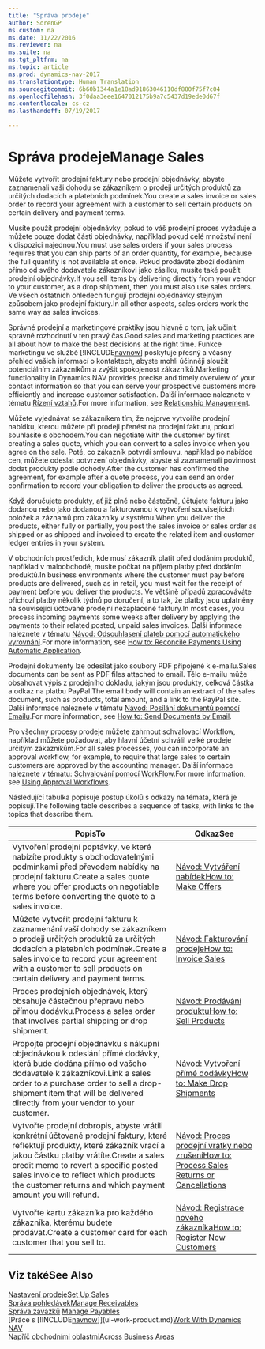 ```yaml
---
title: "Správa prodeje"
author: SorenGP
ms.custom: na
ms.date: 11/22/2016
ms.reviewer: na
ms.suite: na
ms.tgt_pltfrm: na
ms.topic: article
ms.prod: dynamics-nav-2017
ms.translationtype: Human Translation
ms.sourcegitcommit: 6b60b1344a1e18ad91863046110df880f75f7c04
ms.openlocfilehash: 3f0daa3eee1647012175b9a7c5437d19ede0d67f
ms.contentlocale: cs-cz
ms.lasthandoff: 07/19/2017

---
```


# <a name="manage-sales"></a><span data-ttu-id="623b5-102">Správa prodeje</span><span class="sxs-lookup"><span data-stu-id="623b5-102">Manage Sales</span></span>
<span data-ttu-id="623b5-103">Můžete vytvořit prodejní faktury nebo prodejní objednávky, abyste zaznamenali vaši dohodu se zákazníkem o prodeji určitých produktů za určitých dodacích a platebních podmínek.</span><span class="sxs-lookup"><span data-stu-id="623b5-103">You create a sales invoice or sales order to record your agreement with a customer to sell certain products on certain delivery and payment terms.</span></span>

<span data-ttu-id="623b5-104">Musíte použít prodejní objednávky, pokud to váš prodejní proces vyžaduje a můžete pouze dodat části objednávky, například pokud celé množství není k dispozici najednou.</span><span class="sxs-lookup"><span data-stu-id="623b5-104">You must use sales orders if your sales process requires that you can ship parts of an order quantity, for example, because the full quantity is not available at once.</span></span> <span data-ttu-id="623b5-105">Pokud prodáváte zboží dodáním přímo od svého dodavatele zákazníkovi jako zásilku, musíte také použít prodejní objednávky.</span><span class="sxs-lookup"><span data-stu-id="623b5-105">If you sell items by delivering directly from your vendor to your customer, as a drop shipment, then you must also use sales orders.</span></span> <span data-ttu-id="623b5-106">Ve všech ostatních ohledech fungují prodejní objednávky stejným způsobem jako prodejní faktury.</span><span class="sxs-lookup"><span data-stu-id="623b5-106">In all other aspects, sales orders work the same way as sales invoices.</span></span>  

<span data-ttu-id="623b5-107">Správné prodejní a marketingové praktiky jsou hlavně o tom, jak učinit správné rozhodnutí v ten pravý čas.</span><span class="sxs-lookup"><span data-stu-id="623b5-107">Good sales and marketing practices are all about how to make the best decisions at the right time.</span></span> <span data-ttu-id="623b5-108">Funkce marketingu ve službě [!INCLUDE[navnow](includes/navnow_md.md)] poskytuje přesný a včasný přehled vašich informací o kontaktech, abyste mohli účinněji sloužit potenciálním zákazníkům a zvýšit spokojenost zákazníků.</span><span class="sxs-lookup"><span data-stu-id="623b5-108">Marketing functionality in Dynamics NAV provides precise and timely overview of your contact information so that you can serve your prospective customers more efficiently and increase customer satisfaction.</span></span> <span data-ttu-id="623b5-109">Další informace naleznete v tématu [Řízení vztahů](marketing-relationship-management.md).</span><span class="sxs-lookup"><span data-stu-id="623b5-109">For more information, see [Relationship Management](marketing-relationship-management.md).</span></span>

<span data-ttu-id="623b5-110">Můžete vyjednávat se zákazníkem tím, že nejprve vytvoříte prodejní nabídku, kterou můžete při prodeji přenést na prodejní fakturu, pokud souhlasíte s obchodem.</span><span class="sxs-lookup"><span data-stu-id="623b5-110">You can negotiate with the customer by first creating a sales quote, which you can convert to a sales invoice when you agree on the sale.</span></span> <span data-ttu-id="623b5-111">Poté, co zákazník potvrdí smlouvu, například po nabídce cen, můžete odeslat potvrzení objednávky, abyste si zaznamenali povinnost dodat produkty podle dohody.</span><span class="sxs-lookup"><span data-stu-id="623b5-111">After the customer has confirmed the agreement, for example after a quote process, you can send an order confirmation to record your obligation to deliver the products as agreed.</span></span>

<span data-ttu-id="623b5-112">Když doručujete produkty, ať již plně nebo částečně, účtujete fakturu jako dodanou nebo jako dodanou a fakturovanou k vytvoření souvisejících položek a záznamů pro zákazníky v systému.</span><span class="sxs-lookup"><span data-stu-id="623b5-112">When you deliver the products, either fully or partially, you post the sales invoice or sales order as shipped or as shipped and invoiced to create the related item and customer ledger entries in your system.</span></span>

<span data-ttu-id="623b5-113">V obchodních prostředích, kde musí zákazník platit před dodáním produktů, například v maloobchodě, musíte počkat na příjem platby před dodáním produktů.</span><span class="sxs-lookup"><span data-stu-id="623b5-113">In business environments where the customer must pay before products are delivered, such as in retail, you must wait for the receipt of payment before you deliver the products.</span></span> <span data-ttu-id="623b5-114">Ve většině případů zpracováváte příchozí platby několik týdnů po doručení, a to tak, že platby jsou uplatněny na související účtované prodejní nezaplacené faktury.</span><span class="sxs-lookup"><span data-stu-id="623b5-114">In most cases, you process incoming payments some weeks after delivery by applying the payments to their related posted, unpaid sales invoices.</span></span> <span data-ttu-id="623b5-115">Další informace naleznete v tématu [Návod: Odsouhlasení plateb pomocí automatického vyrovnání](receivables-how-reconcile-payments-auto-application.md).</span><span class="sxs-lookup"><span data-stu-id="623b5-115">For more information, see [How to: Reconcile Payments Using Automatic Application](receivables-how-reconcile-payments-auto-application.md).</span></span>

<span data-ttu-id="623b5-116">Prodejní dokumenty lze odesílat jako soubory PDF připojené k e-mailu.</span><span class="sxs-lookup"><span data-stu-id="623b5-116">Sales documents can be sent as PDF files attached to email.</span></span> <span data-ttu-id="623b5-117">Tělo e-mailu může obsahovat výpis z prodejního dokladu, jakým jsou produkty, celková částka a odkaz na platbu PayPal.</span><span class="sxs-lookup"><span data-stu-id="623b5-117">The email body will contain an extract of the sales document, such as products, total amount, and a link to the PayPal site.</span></span> <span data-ttu-id="623b5-118">Další informace naleznete v tématu [Návod: Posílání dokumentů pomocí Emailu](ui-how-send-documents-email.md).</span><span class="sxs-lookup"><span data-stu-id="623b5-118">For more information, see [How to: Send Documents by Email](ui-how-send-documents-email.md).</span></span>

<span data-ttu-id="623b5-119">Pro všechny procesy prodeje můžete zahrnout schvalovací Workflow, například můžete požadovat, aby hlavní účetní schválil velké prodeje určitým zákazníkům.</span><span class="sxs-lookup"><span data-stu-id="623b5-119">For all sales processes, you can incorporate an approval workflow, for example, to require that large sales to certain customers are approved by the accounting manager.</span></span> <span data-ttu-id="623b5-120">Další informace naleznete v tématu: [Schvalování pomocí WorkFlow](across-how-use-approval-workflows.md).</span><span class="sxs-lookup"><span data-stu-id="623b5-120">For more information, see [Using Approval Workflows](across-how-use-approval-workflows.md).</span></span>

<span data-ttu-id="623b5-121">Následující tabulka popisuje postup úkolů s odkazy na témata, která je popisují.</span><span class="sxs-lookup"><span data-stu-id="623b5-121">The following table describes a sequence of tasks, with links to the topics that describe them.</span></span>

|<span data-ttu-id="623b5-122">Popis</span><span class="sxs-lookup"><span data-stu-id="623b5-122">To</span></span> |<span data-ttu-id="623b5-123">Odkaz</span><span class="sxs-lookup"><span data-stu-id="623b5-123">See</span></span> |
|---|----|
|<span data-ttu-id="623b5-124">Vytvoření prodejní poptávky, ve které nabízíte produkty s obchodovatelnými podmínkami před převodem nabídky na prodejní fakturu.</span><span class="sxs-lookup"><span data-stu-id="623b5-124">Create a sales quote where you offer products on negotiable terms before converting the quote to a sales invoice.</span></span>|[<span data-ttu-id="623b5-125">Návod: Vytváření nabídek</span><span class="sxs-lookup"><span data-stu-id="623b5-125">How to: Make Offers</span></span>](sales-how-make-offers.md)|
|<span data-ttu-id="623b5-126">Můžete vytvořit prodejní fakturu k zaznamenání vaší dohody se zákazníkem o prodeji určitých produktů za určitých dodacích a platebních podmínek.</span><span class="sxs-lookup"><span data-stu-id="623b5-126">Create a sales invoice to record your agreement with a customer to sell products on certain delivery and payment terms.</span></span>|[<span data-ttu-id="623b5-127">Návod: Fakturování prodeje</span><span class="sxs-lookup"><span data-stu-id="623b5-127">How to: Invoice Sales</span></span>](sales-how-invoice-sales.md)|
|<span data-ttu-id="623b5-128">Proces prodejních objednávek, který obsahuje částečnou přepravu nebo přímou dodávku.</span><span class="sxs-lookup"><span data-stu-id="623b5-128">Process a sales order that involves partial shipping or drop shipment.</span></span>|[<span data-ttu-id="623b5-129">Návod: Prodávání produktu</span><span class="sxs-lookup"><span data-stu-id="623b5-129">How to: Sell Products</span></span>](sales-how-sell-products.md)|
|<span data-ttu-id="623b5-130">Propojte prodejní objednávku s nákupní objednávkou k odeslání přímé dodávky, která bude dodána přímo od vašeho dodavatele k zákazníkovi.</span><span class="sxs-lookup"><span data-stu-id="623b5-130">Link a sales order to a purchase order to sell a drop-shipment item that will be delivered directly from your vendor to your customer.</span></span>|[<span data-ttu-id="623b5-131">Návod: Vytvoření přímé dodávky</span><span class="sxs-lookup"><span data-stu-id="623b5-131">How to: Make Drop Shipments</span></span>](sales-how-drop-shipment.md)|
|<span data-ttu-id="623b5-132">Vytvořte prodejní dobropis, abyste vrátili konkrétní účtované prodejní faktury, které reflektují produkty, které zákazník vrací a jakou částku platby vrátíte.</span><span class="sxs-lookup"><span data-stu-id="623b5-132">Create a sales credit memo to revert a specific posted sales invoice to reflect which products the customer returns and which payment amount you will refund.</span></span>|[<span data-ttu-id="623b5-133">Návod: Proces prodejní vratky nebo zrušení</span><span class="sxs-lookup"><span data-stu-id="623b5-133">How to: Process Sales Returns or Cancellations</span></span>](sales-how-process-sales-returns-cancellations.md)|
|<span data-ttu-id="623b5-134">Vytvořte kartu zákazníka pro každého zákazníka, kterému budete prodávat.</span><span class="sxs-lookup"><span data-stu-id="623b5-134">Create a customer card for each customer that you sell to.</span></span>|[<span data-ttu-id="623b5-135">Návod: Registrace nového zákazníka</span><span class="sxs-lookup"><span data-stu-id="623b5-135">How to: Register New Customers</span></span>](sales-how-register-new-customers.md)|

## <a name="see-also"></a><span data-ttu-id="623b5-136">Viz také</span><span class="sxs-lookup"><span data-stu-id="623b5-136">See Also</span></span>  
[<span data-ttu-id="623b5-137">Nastavení prodeje</span><span class="sxs-lookup"><span data-stu-id="623b5-137">Set Up Sales</span></span>](sales-setup-sales.md)  
[<span data-ttu-id="623b5-138">Správa pohledávek</span><span class="sxs-lookup"><span data-stu-id="623b5-138">Manage Receivables</span></span>](receivables-manage-receivables.md)  
<span data-ttu-id="623b5-139">[Správa závazků](payables-manage-payables.MD)    </span><span class="sxs-lookup"><span data-stu-id="623b5-139">[Manage Payables](payables-manage-payables.MD)    </span></span>  
<span data-ttu-id="623b5-140">[Práce s [!INCLUDE[navnow](includes/navnow_md.md)]](ui-work-product.md)</span><span class="sxs-lookup"><span data-stu-id="623b5-140">[Work With Dynamics NAV](ui-work-product.md)</span></span>  
[<span data-ttu-id="623b5-141">Napříč obchodními oblastmi</span><span class="sxs-lookup"><span data-stu-id="623b5-141">Across Business Areas</span></span>](ui-across-business-areas.md)

